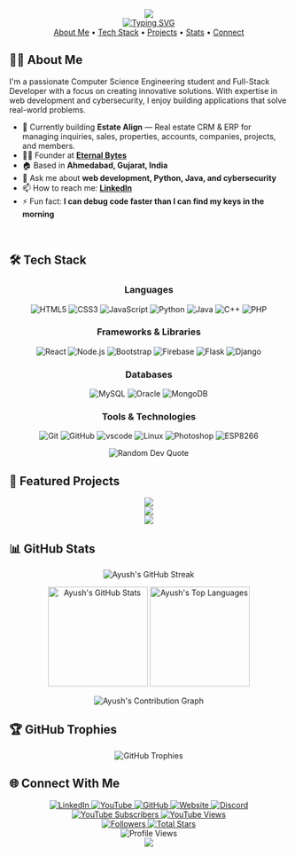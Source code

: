 <!-- Header with animated text -->
<div align="center">
  <img src="https://capsule-render.vercel.app/api?type=waving&color=gradient&height=200&section=header&text=Ayush%20Joshi&fontSize=80&fontAlignY=35&animation=fadeIn" />
</div>

<div align="center">
  <a href="https://git.io/typing-svg"><img src="https://readme-typing-svg.demolab.com?font=Fira+Code&weight=600&size=24&pause=1000&color=6C63FF&center=true&vCenter=true&random=false&width=600&lines=Computer+Science+Engineering+Student;Full-Stack+Developer;Problem+Solver;Continuous+Learner" alt="Typing SVG" /></a>
</div>

<!-- Quick Links -->
<div align="center">
  <a href="#about-me">About Me</a> •
  <a href="#tech-stack">Tech Stack</a> •
  <a href="#featured-projects">Projects</a> •
  <a href="#github-stats">Stats</a> •
  <a href="#connect-with-me">Connect</a>
</div>

<!-- About Me Section with Image -->

<h2 id="about-me">👨‍💻 About Me </h2>

<p align="left">
  I'm a passionate Computer Science Engineering student and Full-Stack Developer with a focus on creating innovative solutions. With expertise in web development and cybersecurity, I enjoy building applications that solve real-world problems.
</p>

- 🔭 Currently building **Estate Align** — Real estate CRM & ERP for managing inquiries, sales, properties, accounts, companies, projects, and members.
- 👨‍💻 Founder at **[Eternal Bytes](https://eternalbytes.in/)**
- 🏠 Based in **Ahmedabad, Gujarat, India**
- 💬 Ask me about **web development, Python, Java, and cybersecurity**
- 📫 How to reach me: **[LinkedIn](https://linkedin.com/in/ayushx309)**
- ⚡ Fun fact: **I can debug code faster than I can find my keys in the morning**

<br>

<!-- Tech Stack Section -->
<h2 id="tech-stack">🛠️ Tech Stack</h2>

<div align="center">
  
### Languages
![HTML5](https://img.shields.io/badge/HTML5-E34F26?style=for-the-badge&logo=html5&logoColor=white)
![CSS3](https://img.shields.io/badge/CSS3-1572B6?style=for-the-badge&logo=css3&logoColor=white)
![JavaScript](https://img.shields.io/badge/JavaScript-F7DF1E?style=for-the-badge&logo=javascript&logoColor=black)
![Python](https://img.shields.io/badge/Python-3776AB?style=for-the-badge&logo=python&logoColor=white)
![Java](https://img.shields.io/badge/Java-ED8B00?style=for-the-badge&logo=openjdk&logoColor=white)
![C++](https://img.shields.io/badge/C++-00599C?style=for-the-badge&logo=cplusplus&logoColor=white)
![PHP](https://img.shields.io/badge/PHP-777BB4?style=for-the-badge&logo=php&logoColor=white)

### Frameworks & Libraries
![React](https://img.shields.io/badge/React-20232A?style=for-the-badge&logo=react&logoColor=61DAFB)
![Node.js](https://img.shields.io/badge/Node.js-339933?style=for-the-badge&logo=nodedotjs&logoColor=white)
![Bootstrap](https://img.shields.io/badge/Bootstrap-563D7C?style=for-the-badge&logo=bootstrap&logoColor=white)
![Firebase](https://img.shields.io/badge/Firebase-FFCA28?style=for-the-badge&logo=firebase&logoColor=black)
![Flask](https://img.shields.io/badge/Flask-080808?style=for-the-badge&logo=flask&logoColor=white)
![Django](https://img.shields.io/badge/Django-143325?style=for-the-badge&logo=Django&logoColor=white)

### Databases
![MySQL](https://img.shields.io/badge/MySQL-005C84?style=for-the-badge&logo=mysql&logoColor=white)
![Oracle](https://img.shields.io/badge/Oracle-F80000?style=for-the-badge&logo=oracle&logoColor=white)
![MongoDB](https://img.shields.io/badge/MongoDB-082531?style=for-the-badge&logo=MongoDB&logoColor=white)

### Tools & Technologies
![Git](https://img.shields.io/badge/Git-F05032?style=for-the-badge&logo=git&logoColor=white)
![GitHub](https://img.shields.io/badge/GitHub-100000?style=for-the-badge&logo=github&logoColor=white)
![vscode](https://img.shields.io/badge/VsCode-21a3f1?style=for-the-badge&logo=vscode&logoColor=white)
![Linux](https://img.shields.io/badge/Linux-FCC624?style=for-the-badge&logo=linux&logoColor=black)
![Photoshop](https://img.shields.io/badge/Adobe%20Photoshop-31A8FF?style=for-the-badge&logo=AdobePhotoshop&logoColor=black)
![ESP8266](https://img.shields.io/badge/ESP8266-E7352C?style=for-the-badge&logo=espressif&logoColor=white)

</div>

<!-- Coding Quote -->
<div align="center">
  <img src="https://quotes-github-readme.vercel.app/api?type=horizontal&theme=tokyonight" alt="Random Dev Quote"/>
</div>

<!-- Projects Section -->
<h2 id="featured-projects">🚀 Featured Projects</h2>

<div align="center">
  <a href="https://github.com/Ayushx309/DrivePulse">
    <img src="https://github-readme-stats.vercel.app/api/pin/?username=Ayushx309&repo=DrivePulse&theme=tokyonight" />
  </a>
</div>
<div align="center">
  <a href="https://github.com/Ayushx309/LiteDBAdmin">
    <img src="https://github-readme-stats.vercel.app/api/pin/?username=Ayushx309&repo=LiteDBAdmin&theme=tokyonight" />
  </a>
</div>
<div align="center">
  <a href="https://github.com/Ayushx309/ButterPop.js">
    <img src="https://github-readme-stats.vercel.app/api/pin/?username=Ayushx309&repo=ButterPop.js&theme=tokyonight" />
  </a>
</div>


<!-- GitHub Stats Section -->
<h2 id="github-stats">📊 GitHub Stats</h2>

<p align="center">
  <img src="https://github-readme-streak-stats.herokuapp.com/?user=Ayushx309&theme=tokyonight&hide_border=true" alt="Ayush's GitHub Streak" />
</p>

<div align="center">
  <img height="180em" src="https://github-readme-stats.vercel.app/api?username=Ayushx309&show_icons=true&theme=tokyonight&hide_border=true&count_private=true" alt="Ayush's GitHub Stats" />
  <img height="180em" src="https://github-readme-stats.vercel.app/api/top-langs/?username=Ayushx309&theme=tokyonight&hide_border=true&layout=compact&langs_count=8" alt="Ayush's Top Languages" />
</div>

<!-- Activity Graph -->
<p align="center">
  <img src="https://github-readme-activity-graph.vercel.app/graph?username=Ayushx309&theme=tokyo-night&hide_border=true" alt="Ayush's Contribution Graph" />
</p>

<!-- GitHub Trophies -->
<h2 id="github-trophies">🏆 GitHub Trophies</h2>
<div align="center">
  <img src="https://github-profile-trophy.vercel.app/?username=Ayushx309&theme=nord&no-frame=true&no-bg=false&margin-w=4&row=1" alt="GitHub Trophies" />
</div>

<!-- Connect With Me Section -->
<h2 id="connect-with-me">🌐 Connect With Me</h2>

<div align="center">
  <a href="https://linkedin.com/in/ayushx309">
    <img src="https://img.shields.io/badge/LinkedIn-0077B5?style=for-the-badge&logo=linkedin&logoColor=white" alt="LinkedIn" />
  </a>
  <a href="https://www.youtube.com/@mrteachyt">
    <img src="https://img.shields.io/badge/YouTube-FF0000?style=for-the-badge&logo=youtube&logoColor=white" alt="YouTube" />
  </a>
  <a href="https://github.com/Ayushx309">
    <img src="https://img.shields.io/badge/GitHub-100000?style=for-the-badge&logo=github&logoColor=white" alt="GitHub" />
  </a>
  <a href="https://eternalbytes.in/">
    <img src="https://img.shields.io/badge/Website-4285F4?style=for-the-badge&logo=google-chrome&logoColor=white" alt="Website" />
  </a>
  <a href="https://discord.gg/V4dK27MsAA">
    <img src="https://img.shields.io/badge/Discord-5865F2?style=for-the-badge&logo=discord&logoColor=white" alt="Discord" />
  </a>
</div>

<!-- YouTube Stats -->
<div align="center">
  <a href="https://www.youtube.com/@mrteachyt?sub_confirmation=1">
    <img src="https://custom-icon-badges.demolab.com/youtube/channel/subscribers/UCQniqlQkvjbu7yPfrWDvAxQ?color=%23E05D44&label=SUBSCRIBERS&logo=video&logoColor=white&style=for-the-badge&labelColor=CE4630" alt="YouTube Subscribers" />
  </a>
  <a href="https://www.youtube.com/@mrteachyt">
    <img src="https://custom-icon-badges.demolab.com/youtube/channel/views/UCQniqlQkvjbu7yPfrWDvAxQ?color=%23E1AD0E&logo=eye&logoColor=white&style=for-the-badge&labelColor=C79600" alt="YouTube Views" />
  </a>
</div>

<!-- GitHub Followers and Stars -->
<div align="center">
  <a href="https://github.com/Ayushx309?tab=followers">
    <img src="https://custom-icon-badges.demolab.com/github/followers/Ayushx309?color=236ad3&labelColor=1155ba&style=for-the-badge&logo=person-add&label=Followers&logoColor=white" alt="Followers" />
  </a>
  <a href="https://github.com/Ayushx309?tab=repositories&sort=stargazers">
    <img src="https://custom-icon-badges.demolab.com/github/stars/Ayushx309?color=55960c&style=for-the-badge&labelColor=488207&logo=star" alt="Total Stars" />
  </a>
</div>

<!-- Profile Views Counter -->
<div align="center">
  <img src="https://komarev.com/ghpvc/?username=Ayushx309&style=flat-square&color=blue" alt="Profile Views" />
</div>



<!-- Footer -->
<div align="center">
  <img src="https://capsule-render.vercel.app/api?type=waving&color=gradient&height=100&section=footer" />
</div>
